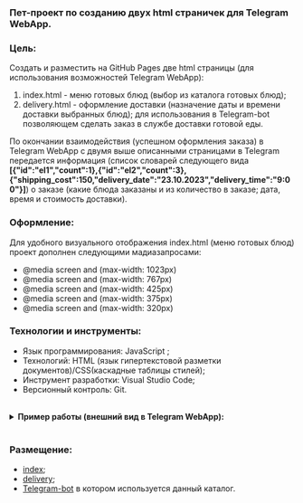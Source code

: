 ### Пет-проект по созданию двух html страничек для Telegram WebApp.

### Цель:
Создать и разместить на GitHub Pages две html страницы (для использования возможностей Telegram WebApp): 
1) index.html - меню готовых блюд  (выбор из каталога готовых блюд);
2) delivery.html - оформление доставки (назначение даты и времени доставки выбранных блюд);
для использования в Telegram-bot позволяющем сделать заказ в службе доставки готовой еды.

По окончании взаимодействия (успешном оформления заказа) в Telegram WebApp с двумя выше 
описанными страницами в Telegram передается информация (список словарей следующего вида 
**[{"id":"el1","count":1},{"id":"el2","count":3},{"shipping_cost":150,"delivery_date":"23.10.2023","delivery_time":"9:00"}]**) о заказе (какие блюда заказаны и из количество в заказе; дата, время 
и стоимость доставки).

### Оформление:
Для удобного визуального отображения index.html (меню готовых блюд) 
проект дополнен следующими мадиазапросами:
- @media screen and (max-width: 1023px)
- @media screen and (max-width: 767px)
- @media screen and (max-width: 425px)
- @media screen and (max-width: 375px)
- @media screen and (max-width: 320px)

### Технологии и инструменты:
- Язык программирования: JavaScript ;
- Технологий: HTML (язык гипертекстовой разметки документов)/CSS(каскадные таблицы стилей); 
- Инструмент разработки: Visual Studio Code;
- Версионный контроль: Git.

<br>

<details><summary><b>Пример работы (внешний вид в Telegram WebApp):</b></strong></summary>

#### index:

![внешний вид index](/pictures/index.jpg "внешний вид index")

#### delivery:

![внешний вид delivery](/pictures/delivery.jpg "внешний вид delivery")

</details>

<br>

### Размещение:
- <a href="https://fedorsannikov1988.github.io/index.html">index</a>;
- <a href="https://fedorsannikov1988.github.io/delivery.html">delivery</a>;
- <a href="https://github.com/FedorSannikov1988/delivery_service">Telegram-bot</a> в котором используется данный каталог.
